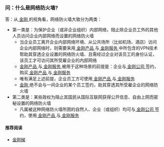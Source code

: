 ### 问：什么是网络防火墙?
答：从[ 金刚 ](https://a2zitpro.github.io/web/a2zitpro)的视角看，网络防火墙大致分为两类：
- 第一类是：为保护企业（或非企业组织）内部网络，阻止除企业员工外的其他人员访问企业内部网络而设置的网络防火墙
  - 当企业员工离开企业内部网络环境、从公共场所（比如机场、酒店）访问企业内部网络时，则需要釆用[ 金刚产品 ](https://a2zitpro.github.io/web/dlb)与[ 金刚服务 ](https://a2zitpro.github.io/web/kkservices)中所包含的VPN技术帮助其穿透企业设置的网络防火墙、且需经过企业对该员工的身份认证，该员工才可访问其所受雇企业的内部网络
  - [ 金刚产品 ](https://a2zitpro.github.io/web/dlb)与[ 金刚服务 ](https://a2zitpro.github.io/web/kkservices)被用于这种场景的前提是：企业与[ 金刚公司 ](https://a2zitpro.github.io/web/a2zitpro)签约，购买[ 金刚产品 ](https://a2zitpro.github.io/web/dlb)与[ 金刚服务 ](https://a2zitpro.github.io/web/kkservices)
  - 唯有满足上述前提，企业员工方可使用[ 金刚产品 ](https://a2zitpro.github.io/web/dlb)与[ 金刚服务 ](https://a2zitpro.github.io/web/kkservices)
  - [ 金刚 ](https://a2zitpro.github.io/web/a2zitpro)绝不会与一间企业的某个员工签约，助其穿透其所受雇企业的网络防火墙<br>
- 第二类是：某些政权为阻止其国民从国际互联网获得公开信息、自由上网而密秘设置的网络防火墙
  - 凡属被这种网络防火墙所困的自然人、企业（或组织）均可与[ 金刚公司 ](https://a2zitpro.github.io/web/a2zitpro)签约，使用[ 金刚产品 ](https://a2zitpro.github.io/web/dlb)与[ 金刚服务 ](https://a2zitpro.github.io/web/kkservices)

#### 推荐阅读
- [金刚梯](https://a2zitpro.github.io/web/dlb)
